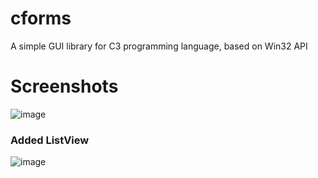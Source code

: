 # cforms
A simple GUI library for C3 programming language, based on Win32 API

# Screenshots

![image](https://user-images.githubusercontent.com/8840907/218556082-5f5e9e13-6a44-4f15-85e1-032112ee717d.png)

### Added ListView
![image](https://user-images.githubusercontent.com/8840907/219896460-8f6eb30f-05a9-4e87-a94c-b914d476481a.png)



